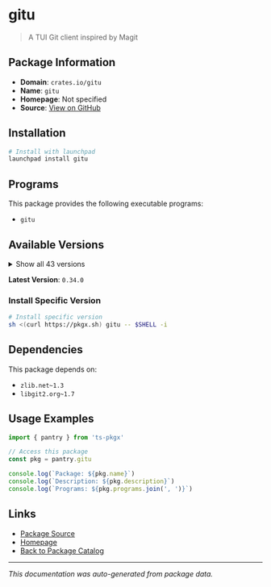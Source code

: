 # gitu

> A TUI Git client inspired by Magit

## Package Information

- **Domain**: `crates.io/gitu`
- **Name**: `gitu`
- **Homepage**: Not specified
- **Source**: [View on GitHub](https://github.com/pkgxdev/pantry/tree/main/projects/crates.io/gitu/package.yml)

## Installation

```bash
# Install with launchpad
launchpad install gitu
```

## Programs

This package provides the following executable programs:

- `gitu`

## Available Versions

<details>
<summary>Show all 43 versions</summary>

- `0.34.0`, `0.33.0`, `0.32.0`, `0.31.0`, `0.30.3`
- `0.30.1`, `0.29.0`, `0.28.2`, `0.28.1`, `0.28.0`
- `0.27.0`, `0.26.0`, `0.25.0`, `0.24.0`, `0.23.1`
- `0.23.0`, `0.22.1`, `0.22.0`, `0.21.1`, `0.21.0`
- `0.20.1`, `0.20.0`, `0.19.2`, `0.19.1`, `0.19.0`
- `0.18.4`, `0.18.3`, `0.18.2`, `0.18.0`, `0.17.1`
- `0.17.0`, `0.16.0`, `0.15.0`, `0.14.0`, `0.13.1`
- `0.13.0`, `0.12.1`, `0.12.0`, `0.11.0`, `0.10.0`
- `0.9.1`, `0.9.0`, `0.8.0`

</details>

**Latest Version**: `0.34.0`

### Install Specific Version

```bash
# Install specific version
sh <(curl https://pkgx.sh) gitu -- $SHELL -i
```

## Dependencies

This package depends on:

- `zlib.net~1.3`
- `libgit2.org~1.7`

## Usage Examples

```typescript
import { pantry } from 'ts-pkgx'

// Access this package
const pkg = pantry.gitu

console.log(`Package: ${pkg.name}`)
console.log(`Description: ${pkg.description}`)
console.log(`Programs: ${pkg.programs.join(', ')}`)
```

## Links

- [Package Source](https://github.com/pkgxdev/pantry/tree/main/projects/crates.io/gitu/package.yml)
- [Homepage](#)
- [Back to Package Catalog](../../../package-catalog.md)

---

*This documentation was auto-generated from package data.*
